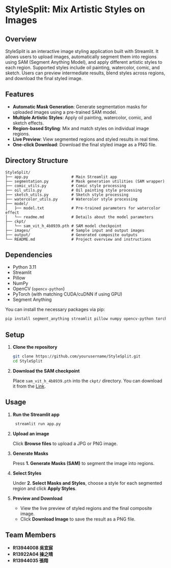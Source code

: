 # StyleSplit: Mix Artistic Styles on Images

## Overview

StyleSplit is an interactive image styling application built with Streamlit. It allows users to upload images, automatically segment them into regions using SAM (Segment Anything Model), and apply different artistic styles to each region. Supported styles include oil painting, watercolor, comic, and sketch. Users can preview intermediate results, blend styles across regions, and download the final styled image.

## Features

- **Automatic Mask Generation**: Generate segmentation masks for uploaded images using a pre-trained SAM model.
- **Multiple Artistic Styles**: Apply oil painting, watercolor, comic, and sketch effects.
- **Region-based Styling**: Mix and match styles on individual image regions.
- **Live Preview**: View segmented regions and styled results in real time.
- **One-click Download**: Download the final styled image as a PNG file.

## Directory Structure

```text
StyleSplit/
├── app.py                   # Main Streamlit app
├── segmentation.py          # Mask generation utilities (SAM wrapper)
├── comic_utils.py           # Comic style processing
├── oil_utils.py             # Oil painting style processing
├── sketch_utils.py          # Sketch style processing
├── watercolor_utils.py      # Watercolor style processing
├── model/
│   ├── model.txt            # Pre-trained parameters for watercolor effect
│   └── readme.md            # Details about the model parameters
├── ckpt/
│   └── sam_vit_h_4b8939.pth # SAM model checkpoint
├── images/                  # Sample input and output images
├── output/                  # Generated composite outputs
└── README.md                # Project overview and instructions
``` 

## Dependencies

- Python 3.11
- Streamlit
- Pillow
- NumPy
- OpenCV (`opencv-python`)
- PyTorch (with matching CUDA/cuDNN if using GPU)
- Segment Anything
 
You can install the necessary packages via pip:

```bash
pip install segment_anything streamlit pillow numpy opencv-python torch torchvision 
```

## Setup

1. **Clone the repository**

    ```bash
    git clone https://github.com/yourusername/StyleSplit.git
    cd StyleSplit
    ```

2. **Download the SAM checkpoint**

   Place `sam_vit_h_4b8939.pth` into the `ckpt/` directory. You can download it from the [Link](https://dl.fbaipublicfiles.com/segment_anything/sam_vit_h_4b8939.pth).

## Usage

1. **Run the Streamlit app**

   ```bash
    streamlit run app.py
    ```

2. **Upload an image**

   Click **Browse files** to upload a JPG or PNG image.

3. **Generate Masks**

   Press **1. Generate Masks (SAM)** to segment the image into regions.

4. **Select Styles**

   Under **2. Select Masks and Styles**, choose a style for each segmented region and click **Apply Styles**.

5. **Preview and Download**

   - View the live preview of styled regions and the final composite image.
   - Click **Download Image** to save the result as a PNG file.
  
## Team Members
- **R13944008 吳宜宸**
- **R13922A04 操之晴**
- **R13944035 張翔**